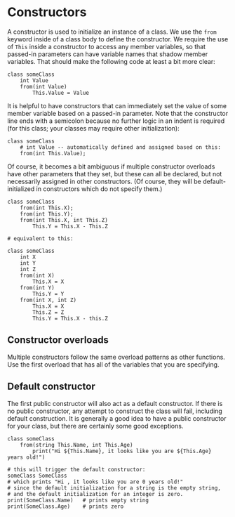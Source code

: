 # Constructors

A constructor is used to initialize an instance of a class.  We use the `from`
keyword inside of a class body to define the constructor.  We require the use of 
`This` inside a constructor to access any member variables, so that passed-in 
parameters can have variable names that shadow member variables.  That should 
make the following code at least a bit more clear:

```
class someClass
    int Value
    from(int Value)
        This.Value = Value
```

It is helpful to have constructors that can immediately set the value of some
member variable based on a passed-in parameter.  Note that the constructor line
ends with a semicolon because no further logic in an indent is required (for this
class; your classes may require other initialization):

```
class someClass
    # int Value -- automatically defined and assigned based on this:
    from(int This.Value);
```

Of course, it becomes a bit ambiguous if multiple constructor
overloads have other parameters that they set, but these can all be 
declared, but not necessarily assigned in other constructors.  (Of course,
they will be default-initialized in constructors which do not specify them.)

```
class someClass 
    from(int This.X);
    from(int This.Y);
    from(int This.X, int This.Z)
        This.Y = This.X - This.Z

# equivalent to this:

class someClass
    int X
    int Y
    int Z
    from(int X)
        This.X = X
    from(int Y)
        This.Y = Y
    from(int X, int Z)
        This.X = X
        This.Z = Z
        This.Y = This.X - this.Z
```

## Constructor overloads

Multiple constructors follow the same overload patterns as other functions.
Use the first overload that has all of the variables that you are specifying.

## Default constructor

The first public constructor will also act as a default constructor.  If there
is no public constructor, any attempt to construct the class will fail,
including default construction.  It is generally a good idea to have a public
constructor for your class, but there are certainly some good exceptions.

```
class someClass
    from(string This.Name, int This.Age)
        print("Hi ${This.Name}, it looks like you are ${This.Age} years old!")

# this will trigger the default constructor:
someClass SomeClass
# which prints "Hi , it looks like you are 0 years old!"
# since the default initialization for a string is the empty string,
# and the default initialization for an integer is zero.
print(SomeClass.Name)   # prints empty string
print(SomeClass.Age)    # prints zero
```
